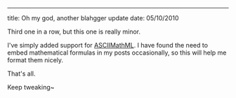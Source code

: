 ---
title: Oh my god, another blahgger update
date: 05/10/2010

Third one in a row, but this one is really minor.

I've simply added support for [ASCIIMathML](http://www1.chapman.edu/~jipsen/mathml/asciimath.html). I have found the need to embed mathematical formulas in my posts occasionally, so this will help me format them nicely.

That's all.

Keep tweaking~ 
